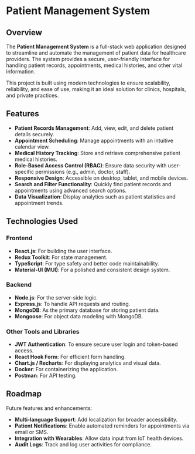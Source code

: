 
# Patient Management System

## Overview

The **Patient Management System** is a full-stack web application designed to streamline and automate the management of patient data for healthcare providers. The system provides a secure, user-friendly interface for handling patient records, appointments, medical histories, and other vital information. 

This project is built using modern technologies to ensure scalability, reliability, and ease of use, making it an ideal solution for clinics, hospitals, and private practices.

## Features

- **Patient Records Management**: Add, view, edit, and delete patient details securely.
- **Appointment Scheduling**: Manage appointments with an intuitive calendar view.
- **Medical History Tracking**: Store and retrieve comprehensive patient medical histories.
- **Role-Based Access Control (RBAC)**: Ensure data security with user-specific permissions (e.g., admin, doctor, staff).
- **Responsive Design**: Accessible on desktop, tablet, and mobile devices.
- **Search and Filter Functionality**: Quickly find patient records and appointments using advanced search options.
- **Data Visualization**: Display analytics such as patient statistics and appointment trends.

## Technologies Used

### Frontend
- **React.js**: For building the user interface.
- **Redux Toolkit**: For state management.
- **TypeScript**: For type safety and better code maintainability.
- **Material-UI (MUI)**: For a polished and consistent design system.

### Backend
- **Node.js**: For the server-side logic.
- **Express.js**: To handle API requests and routing.
- **MongoDB**: As the primary database for storing patient data.
- **Mongoose**: For object data modeling with MongoDB.

### Other Tools and Libraries
- **JWT Authentication**: To ensure secure user login and token-based access.
- **React Hook Form**: For efficient form handling.
- **Chart.js / Recharts**: For displaying analytics and visual data.
- **Docker**: For containerizing the application.
- **Postman**: For API testing.

## Roadmap

Future features and enhancements:
- **Multi-language Support**: Add localization for broader accessibility.
- **Patient Notifications**: Enable automated reminders for appointments via email or SMS.
- **Integration with Wearables**: Allow data input from IoT health devices.
- **Audit Logs**: Track and log user activities for compliance.

